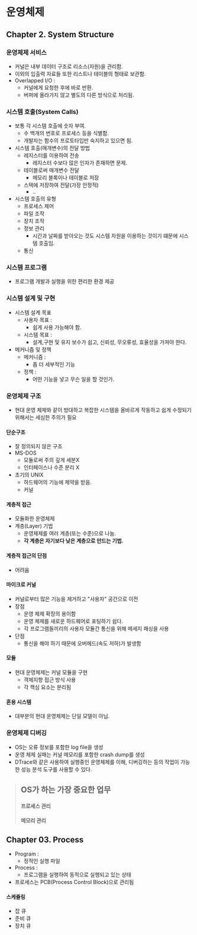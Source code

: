 # 운영체제
## Chapter 2. System Structure
### 운영체제 서비스
- 커널은 내부 데이터 구조로 리소스(자원)을 관리함.
- 이외의 입출력 자료들 또한 리스트나 테이블의 형태로 보관함.
- Overlapped I/O :
  - 커널에게 요청한 후에 바로 반환.
  - 버퍼에 올라가지 않고 별도의 다른 방식으로 처리됨.

### 시스템 호출(System Calls)
- 보통 각 시스템 호출에 숫자 부여.
  - 수 백개의 번호로 프로세스 등을 식별함.
  - 개발자는 함수의 프로토타입만 숙지하고 있으면 됨.
- 시스템 호출(매개변수)의 전달 방법
  - 레지스터를 이용하여 전송
    - 레지스터 수보다 많은 인자가 존재하면 문제.
  - 테이블로써 매개변수 전달
    - 메모리 블록이나 테이블로 저장
  - 스택에 저장하여 전달(가장 안정적)
    - ..
- 시스템 호출의 유형
  - 프로세스 제어
  - 파일 조작
  - 장치 조작
  - 정보 관리
    - 시간과 날짜를 받아오는 것도 시스템 자원을 이용하는 것이기 떄문에 시스템 호출임.
  - 통신

### 시스템 프로그램
- 프로그램 개발과 실행을 위한 편리한 환경 제공

### 시스템 설계 및 구현
- 시스템 설계 목표
  - 사용자 목표 :
    - 쉽게 사용 가능해야 함.
  - 시스템 목표 :
    - 설계,구현 및 유지 보수가 쉽고, 신뢰성, 무오류성, 효율성을 가져야 한다.
- 메커니즘 및 정책
  - 메커니즘 :
    - 좀 더 세부적인 기능
  - 정책 :
    - 어떤 기능을 넣고 무슨 일을 할 것인가.

### 운영체제 구조
- 현대 운영 체제와 같이 방대하고 복잡한 시스템을 올바르게 작동하고 쉽게 수정되기 위해서는 세심한 주의가 필요

#### 단순구조
- 잘 정의되지 않은 구조
- MS-DOS
  - 모듈로써 주의 깊게 세분X
  - 인터페이스나 수준 분리 X
- 초기의 UNIX
  - 하드웨어의 기능에 제약을 받음.
  - 커널

#### 계층적 접근
- 모듈화한 운영체제
- 계층(Layer) 기법
  - 운영체제를 여러 계층(또는 수준)으로 나눔.
  - **각 계층은 자기보다 낮은 계층으로 만드는 기법.**

#### 계층적 접근의 단점
- 어려움

#### 마이크로 커널
- 커널로부터 많은 기능을 제거하고 "사용자" 공간으로 이전
- 장점
  - 운영 체제 확장의 용이함
  - 운영 체제를 새로운 하드웨어로 포팅하기 쉽다.
  - 각 프로그램들끼리의 사용자 모듈간 통신을 위해 메세지 패싱을 사용
- 단점
  - 통신을 해야 하기 때문에 오버헤드(속도 저하)가 발생함

#### 모듈
- 현대 운영체제는 커널 모듈을 구현
  - 객체지향 접근 방식 사용
  - 각 핵심 요소는 분리됨

#### 혼용 시스템
- 대부분의 현대 운영체제는 단일 모델이 아님.

### 운영체제 디버깅
- OS는 오류 정보를 포함한 log file을 생성
- 운영 체제 실패는 커널 메모리를 포함한 crash dump를 생성
- DTrace와 같은 사용하여 실행중인 운영체제를 이해, 디버깅하는 등의 작업이 가능한 성능 분석 도구를 사용할 수 있다.


> ## OS가 하는 가장 중요한 업무
> #### 프로세스 관리
> #### 메모리 관리



## Chapter 03. Process
- Program :
  - 정적인 실행 파일
- Process :
  - 프로그램을 실행하여 동적으로 실행되고 있는 상태
- 프로세스는 PCB(Process Control Block)으로 관리됨

#### 스케쥴링
- 잡 큐
- 준비 큐
- 장치 큐
